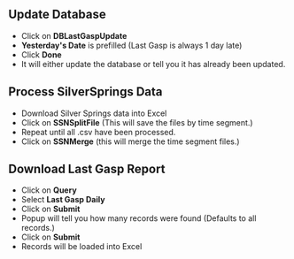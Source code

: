 <h2>Update Database</h2>

- Click on <b>DBLastGaspUpdate</b>
- <b>Yesterday's Date</b> is prefilled (Last Gasp is always 1 day late)
- Click <b>Done</b>
- It will either update the database or tell you it has already been updated.

<h2>Process SilverSprings Data</h2>

- Download Silver Springs data into Excel
- Click on <b>SSNSplitFile</b> (This will save the files by time segment.)
- Repeat until all .csv have been processed.
- Click on <b>SSNMerge</b> (this will merge the time segment files.)

<h2>Download Last Gasp Report</h2>

- Click on <b>Query</b>
- Select <b>Last Gasp Daily</b>
- Click on <b>Submit</b>
- Popup will tell you how many records were found (Defaults to all records.)
- Click on <b>Submit</b>
- Records will be loaded into Excel
